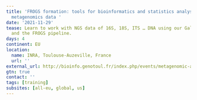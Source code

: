 ```yaml
---
title: 'FROGS formation: tools for bioinformatics and statistics analyses with amplicon
  metagenomics data '
date: '2021-11-29'
tease: Learn to work with NGS data of 16S, 18S, ITS … DNA using our Galaxy instance
  and the FROGS pipeline.
days: 4
continent: EU
location:
  name: INRA, Toulouse-Auzeville, France
  url: ''
external_url: http://bioinfo.genotoul.fr/index.php/events/metagenomic-amplicons-and-stats-with-frogs/
gtn: true
contact: ''
tags: [training]
subsites: [all-eu, global, us]
---
```

